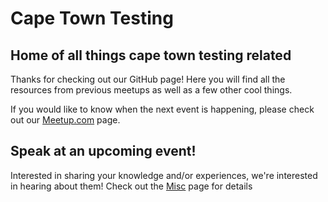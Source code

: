 # Cape Town Testing
## Home of all things cape town testing related

Thanks for checking out our GitHub page! Here you will find all the resources from previous meetups as well as a few other cool things.

If you would like to know when the next event is happening, please check out our [Meetup.com](https://www.meetup.com/cape-town-testing-meetup/) page.

## Speak at an upcoming event!
Interested in sharing your knowledge and/or experiences, we're interested in hearing about them! Check out the [Misc](../Misc) page for details
